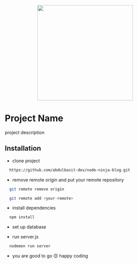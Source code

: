 
<p align="center"><a href="https://nodejs.org/en/" target="_blank"><img src="https://nodejs.org/static/images/logos/nodejs-new-pantone-white.svg" width="300"></a></p>



# Project Name

project description


## Installation


- clone project

```bash
  https://github.com/abdulbasit-dev/node-ninja-blog.git
```

- remove remote origin and put your remote repository

```bash
  git remote remove origin
```

```bash
  git remote add <your-remote>
```

- install dependencies

```bash
  npm install
```

- set up database 

- run server.js

```bash
  nodemon run server
```

- you are good to go 😊 happy coding


    
